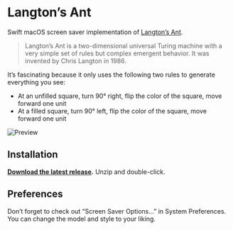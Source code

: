 # Langton’s Ant

Swift macOS screen saver implementation of [Langton’s Ant](https://en.wikipedia.org/wiki/Langton%27s_ant).

> Langton’s Ant is a two-dimensional universal Turing machine with a very simple set of rules but complex emergent behavior. It was invented by Chris Langton in 1986.

It’s fascinating because it only uses the following two rules to generate everything you see:

* At an unfilled square, turn 90° right, flip the color of the square, move forward one unit
* At a filled square, turn 90° left, flip the color of the square, move forward one unit

![Preview](Preview.gif)


## Installation

**[Download the latest release](https://github.com/soffes/langtons-ant/releases).** Unzip and double-click.


## Preferences

Don’t forget to check out “Screen Saver Options…” in System Preferences. You can change the model and style to your liking.
